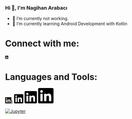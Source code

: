 ### Hi 👋, I'm Nagihan Arabacı

- 🔭 I’m currently not working.
- 🌱 I’m currently learning Android Development with Kotlin


# Connect with me:
[<img src="linkedin.svg" width="10" height="10">](https://www.linkedin.com/in/nagihan-arabaci/)
 

  
# Languages and Tools:
[<img src="linkedin.svg" width="20" height="20">](https://jupyter.org/try))
[<img src="linkedin.svg" width="30" height="30">](kotlin)
[<img src="linkedin.svg" width="40" height="40">](python)
[<img src="linkedin.svg" width="50" height="50">](pycharm)

[![Jupyter](https://img.shields.io/badge/Made%20with-Jupyter-orange?style=for-the-badge&logo=Jupyter)](https://jupyter.org/try)

